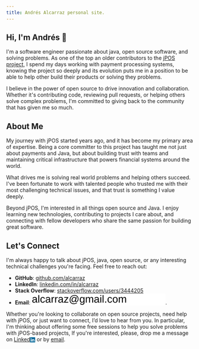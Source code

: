 ```yaml
---
title: Andrés Alcarraz personal site.
---
```


## Hi, I'm Andrés 👋

I'm a software engineer passionate about java, open source software, and solving problems.
As one of the top an older contributors to the [jPOS project](https://jpos.org),
I spend my days working with payment processing systems,
knowing the project so deeply and its evolution puts me in a position
to be able to help other build their products or solving they problems.

I believe in the power of open source to drive innovation and collaboration. Whether it's contributing code, reviewing
pull requests, or helping others solve complex problems, I'm committed to giving back to the community that has given me
so much.

## About Me

My journey with jPOS started years ago, and it has become my primary area of expertise.
Being a core committer to this
project has taught me not just about payments and Java, but about building trust with teams and maintaining critical
infrastructure that powers financial systems around the world.

What drives me is solving real world problems and helping others succeed. 
I've been fortunate to work with talented people who
trusted me with their most challenging technical issues, and that trust is something I value deeply.

Beyond jPOS, I'm interested in all things open source and Java. 
I enjoy learning new technologies, contributing to
projects I care about, and connecting with fellow developers who share the same passion for building great software.

## Let's Connect

I'm always happy to talk about jPOS, java, open source, or any interesting technical challenges you're facing. 
Feel free to reach out:

- **GitHub**: [github.com/alcarraz](https://github.com/alcarraz)
- **LinkedIn**: [linkedin.com/in/alcarraz](https://linkedin.com/in/alcarraz)
- **Stack Overflow**: [stackoverflow.com/users/3444205](https://stackoverflow.com/users/3444205)
- **Email**: <a href="mailto:alcarraz+blog@gmail.com"><img src="/img/email.svg" style="vertical-align: text-bottom; display: inline;"></a>.

Whether you're looking to collaborate on open source projects,
need help with jPOS, or just want to connect, I’d love to hear
from you.
In particular,
I'm thinking about offering some free sessions to help you solve problems with jPOS-based projects,
If you're interested, please,
drop me a message on [Linked<img src="/img/linkedin.svg" style="vertical-align: text-bottom; display: inline; height: 1em;">](https://www.linkedin.com/in/andresalcarraz/)
or by [email](mailto:alcarraz+blog@gmail.com). 
